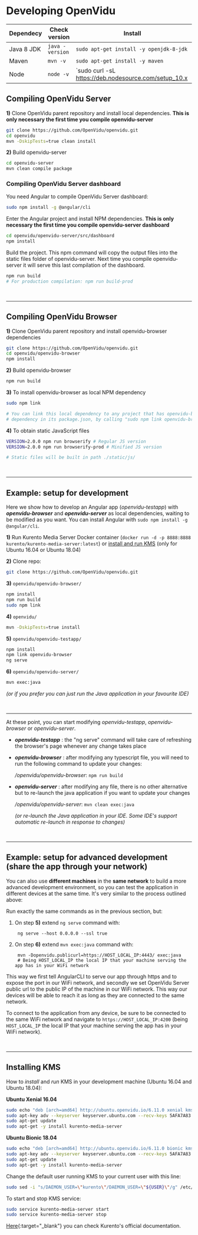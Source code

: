 
Developing OpenVidu
===================

| Dependecy     | Check version   | Install                               |
| ------------- | --------------- |-------------------------------------- |
| Java 8 JDK    | `java -version` | `sudo apt-get install -y openjdk-8-jdk` |
| Maven         | `mvn -v`        | `sudo apt-get install -y maven`       |
| Node          | `node -v`       | `sudo curl -sL https://deb.nodesource.com/setup_10.x | sudo bash -`<br>`sudo apt-get install -y nodejs` |

Compiling OpenVidu Server
------------------

**1)** Clone OpenVidu parent repository and install local dependencies. **This is only necessary the first time you compile openvidu-server**

```bash
git clone https://github.com/OpenVidu/openvidu.git
cd openvidu
mvn -DskipTests=true clean install
```

**2)** Build openvidu-server

```bash
cd openvidu-server
mvn clean compile package
```

### Compiling OpenVidu Server dashboard

You need Angular to compile OpenVidu Server dashboard:

```bash
sudo npm install -g @angular/cli
```

Enter the Angular project and install NPM dependencies. **This is only necessary the first time you compile openvidu-server dashboard**

```bash
cd openvidu/openvidu-server/src/dashboard
npm install
```

Build the project. This npm command will copy the output files into the static files folder of openvidu-server. Next time you compile openvidu-server it will serve this last compilation of the dashboard.

```bash
npm run build
# For production compilation: npm run build-prod
```


<br>

---

Compiling OpenVidu Browser
------------------

**1)** Clone OpenVidu parent repository and install openvidu-browser dependencies

```bash
git clone https://github.com/OpenVidu/openvidu.git
cd openvidu/openvidu-browser
npm install
```

**2)** Build openvidu-browser

```bash
npm run build
```

**3)** To install openvidu-browser as local NPM dependency

```bash
sudo npm link

# You can link this local dependency to any project that has openvidu-browser as
# dependency in its package.json, by calling "sudo npm link openvidu-browser"
```

**4)** To obtain static JavaScript files

```bash
VERSION=2.0.0 npm run browserify # Regular JS version
VERSION=2.0.0 npm run browserify-prod # Minified JS version

# Static files will be built in path ./static/js/
```

<br>

---

Example: setup for development
------------------

Here we show how to develop an Angular app (_openvidu-testapp_) with ***openvidu-browser*** and ***openvidu-server*** as local dependencies, waiting to be modified as you want. You can install Angular with `sudo npm install -g @angular/cli`.

**1)** Run Kurento Media Server Docker container (`docker run -d -p 8888:8888 kurento/kurento-media-server:latest`) or [install and run KMS](#installing-kms) (only for Ubuntu 16.04 or Ubuntu 18.04)

**2)** Clone repo:

```bash
git clone https://github.com/OpenVidu/openvidu.git
```

**3)** `openvidu/openvidu-browser/`

```bash
npm install
npm run build
sudo npm link
```

**4)** `openvidu/`

```bash
mvn -DskipTests=true install
```

**5)** `openvidu/openvidu-testapp/`

```bash
npm install
npm link openvidu-browser
ng serve
```

**6)** `openvidu/openvidu-server/`

```bash
mvn exec:java
```

*(or if you prefer you can just run the Java application in your favourite IDE)*


<br>

---


At these point, you can start modifying *openvidu-testapp*, *openvidu-browser* or *openvidu-server*.

 - **_openvidu-testapp_** :  the "ng serve" command will take care of refreshing the browser's page whenever any change takes place

 - **_openvidu-browser_** : after modifying any typescript file, you will need to run the following command to update your changes:
 
      */openvidu/openvidu-browser*:  `npm run build`

 - **_openvidu-server_** : after modifying any file, there is no other alternative but to re-launch the java application if you want to update your changes

      */openvidu/openvidu-server*: `mvn clean exec:java`

    *(or re-launch the Java application in your IDE. Some IDE's support automatic re-launch in response to changes)*

<br>

---

Example: setup for advanced development (share the app through your network)
------------------

You can also use **different machines** in the **same network** to build a more advanced development environment, so you can test the application in different devices at the same time. It's very similar to the process outlined above:

Run exactly the same commands as in the previous section, but:

1. On step **5)** extend `ng serve` command with:

        ng serve --host 0.0.0.0 --ssl true

2. On step **6)** extend `mvn exec:java` command with:

        mvn -Dopenvidu.publicurl=https://HOST_LOCAL_IP:4443/ exec:java
        # Being HOST_LOCAL_IP the local IP that your machine serving the app has in your WiFi network

This way we first tell AngularCLI to serve our app through https and to expose the port in our WiFi network, and secondly we set OpenVidu Server public url to the public IP of the machine in our WiFi network. This way our devices will be able to reach it as long as they are connected to the same network.

To connect to the application from any device, be sure to be connected to the same WiFi network and navigate to `https://HOST_LOCAL_IP:4200` (being `HOST_LOCAL_IP` the local IP that your machine serving the app has in your WiFi network).

<br>

---

Installing KMS
------------------

How to *install* and *run* KMS in your development machine (Ubuntu 16.04 and Ubuntu 18.04):

**Ubuntu Xenial 16.04**

```bash
sudo echo "deb [arch=amd64] http://ubuntu.openvidu.io/6.11.0 xenial kms6" | sudo tee /etc/apt/sources.list.d/kurento.list
sudo apt-key adv --keyserver keyserver.ubuntu.com --recv-keys 5AFA7A83
sudo apt-get update
sudo apt-get -y install kurento-media-server
```

**Ubuntu Bionic 18.04**

```bash
sudo echo "deb [arch=amd64] http://ubuntu.openvidu.io/6.11.0 bionic kms6" | sudo tee /etc/apt/sources.list.d/kurento.list
sudo apt-key adv --keyserver keyserver.ubuntu.com --recv-keys 5AFA7A83
sudo apt-get update
sudo apt-get -y install kurento-media-server
```

Change the default user running KMS to your current user with this line:

```bash
sudo sed -i "s/DAEMON_USER=\"kurento\"/DAEMON_USER=\"${USER}\"/g" /etc/default/kurento-media-server
```

To start and stop KMS service:

```bash
sudo service kurento-media-server start
sudo service kurento-media-server stop
```

[Here](http://doc-kurento.readthedocs.io/en/stable/user/installation.html){:target="_blank"} you can check Kurento's official documentation.
